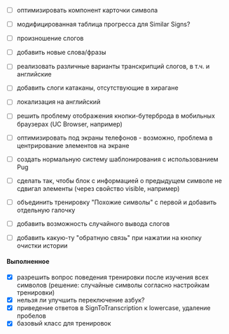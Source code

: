 ﻿- [ ] оптимизировать компонент карточки символа
- [ ] модифицированная таблица прогресса для Similar Signs?
- [ ] произношение слогов
- [ ] добавить новые слова/фразы
- [ ] реализовать различные варианты транскрипций слогов, в т.ч. и английские
- [ ] добавить слоги катаканы, отсутствующие в хирагане
- [ ] локализация на английский
- [ ] решить проблему отображения кнопки-бутерброда в мобильных браузерах (UC Browser, например)
- [ ] оптимизировать под экраны телефонов - возможно, проблема в центрирование элементов на экране
- [ ] создать нормальную систему шаблонирования с использованием Pug
- [ ] сделать так, чтобы блок с информацией о предыдущем символе не сдвигал элементы (через свойство visible, например)
- [ ] объединить тренировку "Похожие символы" с первой и добавить отдельную галочку
- [ ] добавить возможность случайного вывода слогов
- [ ] добавить какую-ту "обратную связь" при нажатии на кнопку очистки истории


#### Выполненное
- [x] разрешить вопрос поведения тренировки после изучения всех символов (решение: случайные символы согласно настройкам тренировки)
- [x] нельзя ли улучшить переключение азбук?
- [x] приведение ответов в SignToTranscription к lowercase, удаление пробелов
- [x] базовый класс для тренировок
